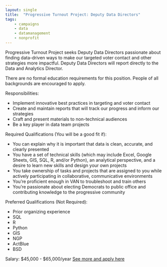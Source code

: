 ```yaml
---
layout: single
title:  "Progressive Turnout Project: Deputy Data Directors"
tags: 
    - campaigns
    - data
    - datamanagement
    - nonprofit
---
```


Progressive Turnout Project seeks Deputy Data Directors passionate about finding data-driven ways to make our targeted voter contact and other strategies more impactful. Deputy Data Directors will report directly to the Data and Analytics Director.

There are no formal education requirements for this position. People of all backgrounds are encouraged to apply.
 
Responsibilities:
* Implement innovative best practices in targeting and voter contact
* Create and maintain reports that will track our progress and inform our strategies
* Craft and present materials to non-technical audiences
* Be a key player in data team projects
 
Required Qualifications (You will be a good fit if):
* You can explain why it is important that data is clean, accurate, and clearly presented
* You have a set of technical skills (which may include Excel, Google Sheets, GIS, SQL, R, and/or Python), an analytical perspective, and a desire to learn new skills and design your own projects
* You take ownership of tasks and projects that are assigned to you while actively participating in collaborative, communicative environments
* You’re proficient enough in VAN to troubleshoot and train others
* You’re passionate about electing Democrats to public office and contributing knowledge to the progressive community
 
Preferred Qualifications (Not Required):
* Prior organizing experience
* SQL
* R
* Python
* GIS
* NGP
* ActBlue
* BSD
 
Salary: $45,000 - $65,000/year
[See more and apply here](https://hire.withgoogle.com/public/jobs/turnoutpacorg/view/P_AAAAAADAABDPjtammaJa2O?trackingTag=obama)

